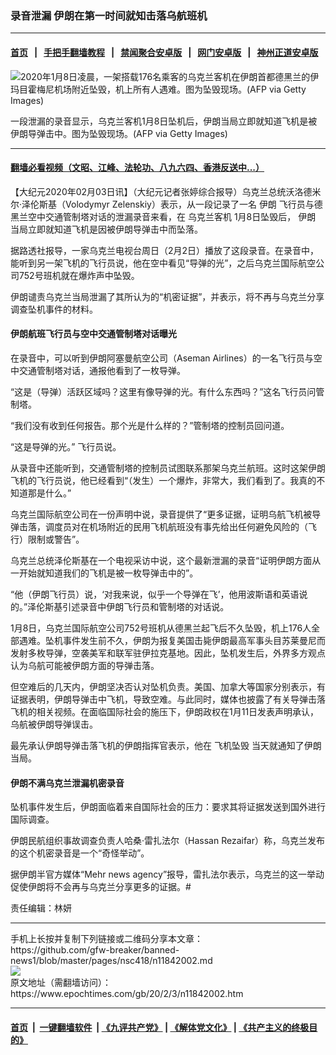 ### 录音泄漏 伊朗在第一时间就知击落乌航班机
------------------------

#### [首页](https://github.com/gfw-breaker/banned-news1/blob/master/README.md) &nbsp;&nbsp;|&nbsp;&nbsp; [手把手翻墙教程](https://github.com/gfw-breaker/guides/wiki) &nbsp;&nbsp;|&nbsp;&nbsp; [禁闻聚合安卓版](https://github.com/gfw-breaker/bn-android) &nbsp;&nbsp;|&nbsp;&nbsp; [网门安卓版](https://github.com/oGate2/oGate) &nbsp;&nbsp;|&nbsp;&nbsp; [神州正道安卓版](https://github.com/SzzdOgate/update) 



<div><img alt="2020年1月8日凌晨，一架搭载176名乘客的乌克兰客机在伊朗首都德黑兰的伊玛目霍梅尼机场附近坠毁，机上所有人遇难。图为坠毁现场。(AFP via Getty Images)" class="aligncenter wp-post-image" src="https://i.epochtimes.com/assets/uploads/2020/01/GettyImages-1192535890-600x400.jpg"/>
<div class="red16 caption">
 <p>
  一段泄漏的录音显示，乌克兰客机1月8日坠机后，伊朗当局立即就知道飞机是被伊朗导弹击中。图为坠毁现场。(AFP via Getty Images)
 </p>
</div>
</div><hr/>

#### [翻墙必看视频（文昭、江峰、法轮功、八九六四、香港反送中...）](https://github.com/gfw-breaker/banned-news1/blob/master/pages/link3.md)

<div><p>
 【大纪元2020年02月03日讯】（大纪元记者张婷综合报导）乌克兰总统沃洛德米尔·泽伦斯基（Volodymyr Zelenskiy）表示，从一段记录了一名
 <ok href="https://www.epochtimes.com/gb/tag/%E4%BC%8A%E6%9C%97.html">
  伊朗
 </ok>
 飞行员与德黑兰空中交通管制塔对话的泄漏录音来看，在
 <ok href="https://www.epochtimes.com/gb/tag/%E4%B9%8C%E5%85%8B%E5%85%B0%E5%AE%A2%E6%9C%BA.html">
  乌克兰客机
 </ok>
 1月8日坠毁后，
 <ok href="https://www.epochtimes.com/gb/tag/%E4%BC%8A%E6%9C%97.html">
  伊朗
 </ok>
 当局立即就知道飞机是因被伊朗导弹击中而坠落。
</p>
<p>
 据路透社报导，一家乌克兰电视台周日（2月2日）播放了这段录音。在录音中，能听到另一架飞机的飞行员说，他在空中看见“导弹的光”，之后乌克兰国际航空公司752号班机就在爆炸声中坠毁。
</p>
<p>
 伊朗谴责乌克兰当局泄漏了其所认为的“机密证据”，并表示，将不再与乌克兰分享调查坠机事件的材料。
</p>
<h4>
 伊朗航班飞行员与空中交通管制塔对话曝光
</h4>
<p>
 在录音中，可以听到伊朗阿塞曼航空公司（Aseman Airlines）的一名飞行员与空中交通管制塔对话，通报他看到了一枚导弹。
</p>
<p>
 “这是（导弹）活跃区域吗？这里有像导弹的光。有什么东西吗？”这名飞行员问管制塔。
</p>
<p>
 “我们没有收到任何报告。那个光是什么样的？”管制塔的控制员回问道。
</p>
<p>
 “这是导弹的光。” 飞行员说。
</p>
<p>
 从录音中还能听到，交通管制塔的控制员试图联系那架乌克兰航班。这时这架伊朗飞机的飞行员说，他已经看到“（发生）一个爆炸，非常大，我们看到了。我真的不知道那是什么。”
</p>
<p>
 乌克兰国际航空公司在一份声明中说，录音提供了“更多证据，证明乌航飞机被导弹击落，调度员对在机场附近的民用飞机航班没有事先给出任何避免风险的（飞行）限制或警告”。
</p>
<p>
 乌克兰总统泽伦斯基在一个电视采访中说，这个最新泄漏的录音“证明伊朗方面从一开始就知道我们的飞机是被一枚导弹击中的”。
</p>
<p>
 “他（伊朗飞行员）说，‘对我来说，似乎一个导弹在飞’，他用波斯语和英语说的。”泽伦斯基引述录音中伊朗飞行员和管制塔的对话说。
</p>
<p>
 1月8日，乌克兰国际航空公司752号班机从德黑兰起飞后不久坠毁，机上176人全部遇难。坠机事件发生前不久，伊朗为报复美国击毙伊朗最高军事头目苏莱曼尼而发射多枚导弹，空袭美军和联军驻伊拉克基地。因此，坠机发生后，外界多方观点认为乌航可能被伊朗方面的导弹击落。
</p>
<p>
 但空难后的几天内，伊朗坚决否认对坠机负责。美国、加拿大等国家分别表示，有证据表明，伊朗导弹击中飞机，导致空难。与此同时，媒体也披露了有关导弹击落飞机的相关视频。在面临国际社会的施压下，伊朗政权在1月11日发表声明承认，乌航被伊朗导弹误击。
</p>
<p>
 最先承认伊朗导弹击落飞机的伊朗指挥官表示，他在
 <ok href="https://www.epochtimes.com/gb/tag/%E9%A3%9E%E6%9C%BA%E5%9D%A0%E6%AF%81.html">
  飞机坠毁
 </ok>
 当天就通知了伊朗当局。
</p>
<h4>
 伊朗不满乌克兰泄漏机密录音
</h4>
<p>
 坠机事件发生后，伊朗面临着来自国际社会的压力：要求其将证据发送到国外进行国际调查。
</p>
<p>
 伊朗民航组织事故调查负责人哈桑·雷扎法尔（Hassan Rezaifar）称，乌克兰发布的这个机密录音是一个“奇怪举动”。
</p>
<p>
 据伊朗半官方媒体“Mehr news agency”报导，雷扎法尔表示，乌克兰的这一举动促使伊朗将不会再与乌克兰分享更多的证据。#
</p>
<p>
 责任编辑：林妍
</p>
</div>
<hr/>
手机上长按并复制下列链接或二维码分享本文章：<br/>
https://github.com/gfw-breaker/banned-news1/blob/master/pages/nsc418/n11842002.md <br/>
<a href='https://github.com/gfw-breaker/banned-news1/blob/master/pages/nsc418/n11842002.md'><img src='https://github.com/gfw-breaker/banned-news1/blob/master/pages/nsc418/n11842002.md.png'/></a> <br/>
原文地址（需翻墙访问）：https://www.epochtimes.com/gb/20/2/3/n11842002.htm


------------------------
#### [首页](https://github.com/gfw-breaker/banned-news1/blob/master/README.md) &nbsp;|&nbsp; [一键翻墙软件](https://github.com/gfw-breaker/nogfw/blob/master/README.md) &nbsp;| [《九评共产党》](https://github.com/gfw-breaker/9ping.md/blob/master/README.md#九评之一评共产党是什么) | [《解体党文化》](https://github.com/gfw-breaker/jtdwh.md/blob/master/README.md) | [《共产主义的终极目的》](https://github.com/gfw-breaker/gczydzjmd.md/blob/master/README.md)


<img src='http://gfw-breaker.win/banned-news/pages/nsc418/n11842002.md' width='0px' height='0px'/>